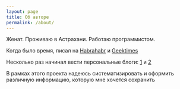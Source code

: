 ```yaml
---
layout: page
title: Об авторе
permalink: /about/
---
```


Женат. Проживаю в Астрахани. Работаю программистом.

Когда было время, писал на [Habrahabr](https://habrahabr.ru/users/Albertum/) и [Geektimes](https://geektimes.ru/users/Albertum/)

Несколько раз начинал вести персональные блоги: [1](http://albertumblog.blogspot.ru/) и [2](http://umerov.ru/)

В рамках этого проекта надеюсь систематизировать и оформить различную информацию, которую мне хочется сохранить
